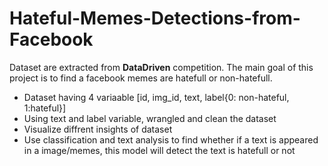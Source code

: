 # Hateful-Memes-Detections-from-Facebook
Dataset are extracted from **DataDriven** competition. The main goal of this project is to find a facebook memes are hatefull or non-hatefull.
* Dataset having 4 variaable [id, img_id, text, label{0: non-hateful, 1:hateful}]
* Using text and label variable, wrangled and clean the dataset
* Visualize diffrent insights of dataset
* Use classification and text analysis to find whether if a text is appeared in a image/memes, this model will detect the text is hatefull or not
